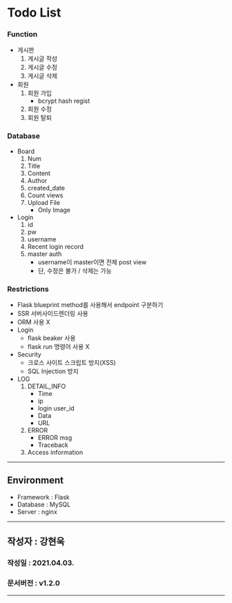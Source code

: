 # Todo List
### Function
- 게시판
    1. 게시글 작성
    2. 게시글 수정
    3. 게시글 삭제
- 회원
    1. 회원 가입
       - bcrypt hash regist
    2. 회원 수정
    3. 회원 탈퇴

### Database 
- Board
    1. Num
    2. Title
    3. Content
    4. Author
    5. created_date
    6. Count views
    7. Upload File
        - Only Image
- Login
    1. id
    2. pw
    3. username
    4. Recent login record
    5. master auth
        - username이 master이면 전체 post view
        - 단, 수정은 불가 / 삭제는 가능 
    
### Restrictions
- Flask blueprint method를 사용해서 endpoint 구분하기
- SSR 서버사이드렌더링 사용
- ORM 사용 X
- Login
    - flask beaker 사용
    - flask run 명령어 사용 X
- Security
    - 크로스 사이트 스크립트 방지(XSS)
    - SQL Injection 방지
- LOG
    1. DETAIL_INFO
        - Time
        - ip
        - login user_id
        - Data
        - URL
    2. ERROR
        - ERROR msg
        - Traceback
    3. Access information
---
## Environment 
- Framework : Flask
- Database : MySQL
- Server : nginx
---
## 작성자 : 강현욱
### 작성일 : 2021.04.03.
### 문서버전 : v1.2.0
---